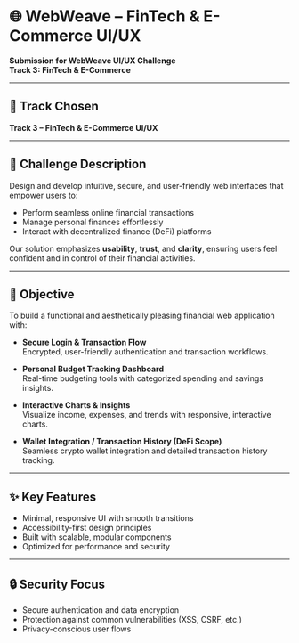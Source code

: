 # 🌐 WebWeave – FinTech & E-Commerce UI/UX

**Submission for WebWeave UI/UX Challenge**  
**Track 3: FinTech & E-Commerce**

---

## 📌 Track Chosen  
**Track 3 – FinTech & E-Commerce UI/UX**

---

## 🧩 Challenge Description  
Design and develop intuitive, secure, and user-friendly web interfaces that empower users to:
- Perform seamless online financial transactions  
- Manage personal finances effortlessly  
- Interact with decentralized finance (DeFi) platforms

Our solution emphasizes **usability**, **trust**, and **clarity**, ensuring users feel confident and in control of their financial activities.

---

## 🎯 Objective  
To build a functional and aesthetically pleasing financial web application with:

- **Secure Login & Transaction Flow**  
  Encrypted, user-friendly authentication and transaction workflows.

-  **Personal Budget Tracking Dashboard**  
  Real-time budgeting tools with categorized spending and savings insights.

-  **Interactive Charts & Insights**  
  Visualize income, expenses, and trends with responsive, interactive charts.

- **Wallet Integration / Transaction History (DeFi Scope)**  
  Seamless crypto wallet integration and detailed transaction history tracking.

---

## ✨ Key Features  
- Minimal, responsive UI with smooth transitions  
- Accessibility-first design principles  
- Built with scalable, modular components  
- Optimized for performance and security

---

## 🔒 Security Focus  
- Secure authentication and data encryption  
- Protection against common vulnerabilities (XSS, CSRF, etc.)  
- Privacy-conscious user flows


